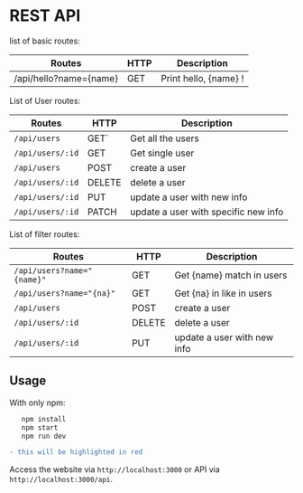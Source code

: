 # REST API

list of basic routes:


|Routes|HTTP|Description|
|---|---|---|
|/api/hello?name={name}|GET|Print hello, {name} !|

List of User routes:

|Routes|HTTP|Description|
|---|---|---|
|`/api/users`|GET`|Get all the users|
|`/api/users/:id`|GET|Get single user|
|`/api/users`|POST|create a user|
|`/api/users/:id`|DELETE|delete a user|
|`/api/users/:id`|PUT|update a user with new info|
|`/api/users/:id`|PATCH|update a user with specific new info|

List of filter routes:

|Routes|HTTP|Description|
|---|---|---|
|`/api/users?name="{name}"`|GET|Get {name} match in users|
|`/api/users?name="{na}"`|GET|Get {na} in like in users|
|`/api/users`|POST|create a user|
|`/api/users/:id`|DELETE|delete a user|
|`/api/users/:id`|PUT|update a user with new info|

## Usage

  With only npm:
```sh
   npm install
   npm start
   npm run dev
```

```diff
- this will be highlighted in red
```

Access the website via   `http://localhost:3000` or API via
`http://localhost:3000/api`.
